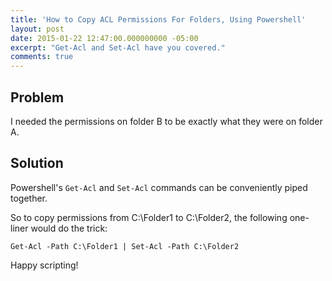 ```yaml
---
title: 'How to Copy ACL Permissions For Folders, Using Powershell'
layout: post
date: 2015-01-22 12:47:00.000000000 -05:00
excerpt: "Get-Acl and Set-Acl have you covered."
comments: true
---
```

## Problem

I needed the permissions on folder B to be exactly what they were on folder A.

## Solution

Powershell's `Get-Acl` and `Set-Acl` commands can be conveniently piped together.

So to copy permissions from C:\Folder1 to C:\Folder2, the following one-liner would do the trick:

`Get-Acl -Path C:\Folder1 | Set-Acl -Path C:\Folder2`

Happy scripting!